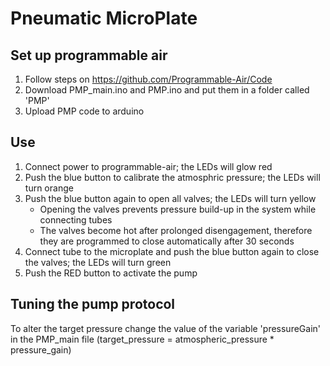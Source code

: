# Pneumatic MicroPlate
## Set up programmable air
1. Follow steps on https://github.com/Programmable-Air/Code
2. Download PMP_main.ino and PMP.ino and put them in a folder called 'PMP'
3. Upload PMP code to arduino

## Use 
1. Connect power to programmable-air; the LEDs will glow red
2. Push the blue button to calibrate the atmosphric pressure; the LEDs will turn orange
3. Push the blue button again to open all valves; the LEDs will turn yellow
    - Opening the valves prevents pressure build-up in the system while connecting tubes
    - The valves become hot after prolonged disengagement, therefore they are programmed to close automatically after 30 seconds
4. Connect tube to the microplate and push the blue button again to close the valves; the LEDs will turn green
5. Push the RED button to activate the pump

## Tuning the pump protocol
To alter the target pressure change the value of the variable 'pressureGain' in the PMP_main file
(target_pressure = atmospheric_pressure * pressure_gain)

